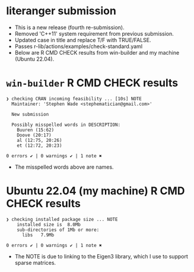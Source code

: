 # literanger submission

-   This is a new release (fourth re-submission).
-   Removed 'C++11' system requirement from previous submission.
-   Updated case in title and replace T/F with TRUE/FALSE.
-   Passes r-lib/actions/examples/check-standard.yaml
-   Below are R CMD CHECK results from win-builder and my machine (Ubuntu 22.04).


# `win-builder` R CMD CHECK results 

```
❯ checking CRAN incoming feasibility ... [10s] NOTE
  Maintainer: 'Stephen Wade <stephematician@gmail.com>'
  
  New submission
  
  Possibly misspelled words in DESCRIPTION:
    Buuren (15:62)
    Doove (20:17)
    al (12:75, 20:26)
    et (12:72, 20:23)

0 errors ✔ | 0 warnings ✔ | 1 note ✖
```

-   The misspelled words above are names.


# Ubuntu 22.04 (my machine) R CMD CHECK results

```
❯ checking installed package size ... NOTE
    installed size is  8.0Mb
    sub-directories of 1Mb or more:
      libs   7.9Mb

0 errors ✔ | 0 warnings ✔ | 1 note ✖
```

-   The NOTE is due to linking to the Eigen3 library, which I use to
    support sparse matrices.

